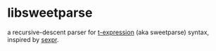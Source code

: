 # libsweetparse
a recursive-descent parser for 
[t-expression](http://srfi.schemers.org/srfi-110/srfi-110.html#specification)
(aka sweetparse) syntax, inspired by [sexpr](http://sexpr.sourceforge.net/).
